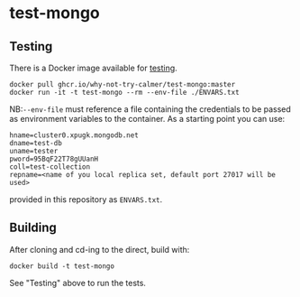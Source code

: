 # test-mongo

## Testing
There is a Docker image available for [testing](https://github.com/why-not-try-calmer/ringo/pkgs/container/test-mongo).

```
docker pull ghcr.io/why-not-try-calmer/test-mongo:master
docker run -it -t test-mongo --rm --env-file ./ENVARS.txt
```
NB:`--env-file` must reference a file containing the credentials to be passed as environment variables to the container. As a starting point you can use:

```
hname=cluster0.xpugk.mongodb.net
dname=test-db
uname=tester
pword=95BqF22T78gUUanH
coll=test-collection
repname=<name of you local replica set, default port 27017 will be used>
```
provided in this repository as `ENVARS.txt`.

## Building
After cloning and cd-ing to the direct, build with:

```
docker build -t test-mongo
```

See "Testing" above to run the tests.

